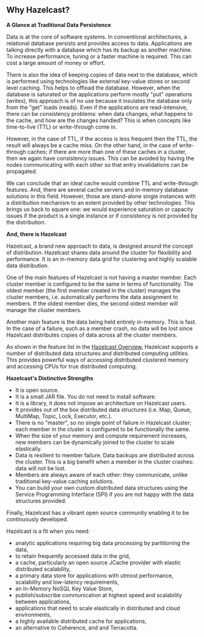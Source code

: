 
## Why Hazelcast?



**A Glance at Traditional Data Persistence**

Data is at the core of software systems. In conventional architectures, a relational database persists and provides access to data. Applications are talking directly with a database which has its backup as another machine. To increase performance, tuning or a faster machine is required. This can cost a large amount of money or effort.

There is also the idea of keeping copies of data next to the database, which is performed using technologies like external key-value stores or second level caching. This helps to offload the database. However, when the database is saturated or the applications perform mostly "put" operations (writes), this approach is of no use because it insulates the database only from the "get" loads (reads). Even if the applications are read-intensive, there can be consistency problems: when data changes, what happens to the cache, and how are the changes handled? This is when concepts like time-to-live (TTL) or write-through come in.

However, in the case of TTL, if the access is less frequent then the TTL, the result will always be a cache miss. On the other hand, in the case of write-through caches; if there are more than one of these caches in a cluster, then we again have consistency issues. This can be avoided by having the nodes communicating with each other so that entry invalidations can be propagated.

We can conclude that an ideal cache would combine TTL and write-through features. And, there are several cache servers and in-memory database solutions in this field. However, those are stand-alone single instances with a distribution mechanism to an extent provided by other technologies. This brings us back to square one: we would experience saturation or capacity issues if the product is a single instance or if consistency is not provided by the distribution.

**And, there is Hazelcast**

Hazelcast, a brand new approach to data, is designed around the concept of distribution. Hazelcast shares data around the cluster for flexibility and performance. It is an in-memory data grid for clustering and highly scalable data distribution.

One of the main features of Hazelcast is not having a master member. Each cluster member is configured to be the same in terms of functionality. The oldest member (the first member created in the cluster) manages the cluster members, i.e. automatically performs the data assignment to members. If the oldest member dies, the second oldest member will manage the cluster members.

Another main feature is the data being held entirely in-memory. This is fast. In the case of a failure, such as a member crash, no data will be lost since Hazelcast distributes copies of data across all the cluster members.

As shown in the feature list in the [Hazelcast Overview](#hazelcast-overview), Hazelcast supports a number of distributed data structures and distributed computing utilities. This provides powerful ways of accessing distributed clustered memory and accessing CPUs for true distributed computing. 

**Hazelcast's Distinctive Strengths**


* It is open source.
* It is a small JAR file. You do not need to install software.
* It is a library, it does not impose an architecture on Hazelcast users.
* It provides out of the box distributed data structures (i.e. Map, Queue, MultiMap, Topic, Lock, Executor, etc.).
* There is no "master", so no single point of failure in Hazelcast cluster; each member in the cluster is configured to be functionally the same.
* When the size of your memory and compute requirement increases, new members can be dynamically joined to the cluster to scale elastically.
* Data is resilient to member failure. Data backups are distributed across the cluster. This is a big benefit when a member in the cluster crashes: data will not be lost.
* Members are always aware of each other: they communicate, unlike traditional key-value caching solutions.
* You can build your own custom distributed data structures using the Service Programming Interface (SPI) if you are not happy with the data structures provided.

Finally, Hazelcast has a vibrant open source community enabling it to be continuously developed.

Hazelcast is a fit when you need:

-	analytic applications requiring big data processing by partitioning the data,
-	to retain frequently accessed data in the grid,
-	a cache, particularly an open source JCache provider with elastic distributed scalability,
-	a primary data store for applications with utmost performance, scalability and low-latency requirements,
-	an In-Memory NoSQL Key Value Store,
-	publish/subscribe communication at highest speed and scalability between applications,
-	applications that need to scale elastically in distributed and cloud environments,
-	a highly available distributed cache for applications,
-	an alternative to Coherence, and and Terracotta.

